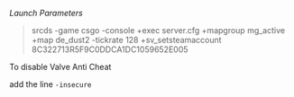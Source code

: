 *Launch Parameters*
>srcds -game csgo -console +exec server.cfg  +mapgroup mg_active +map de_dust2  -tickrate 128 +sv_setsteamaccount 8C322713R5F9C0DDCA1DC1059652E005


To disable Valve Anti Cheat

add the line `-insecure`
